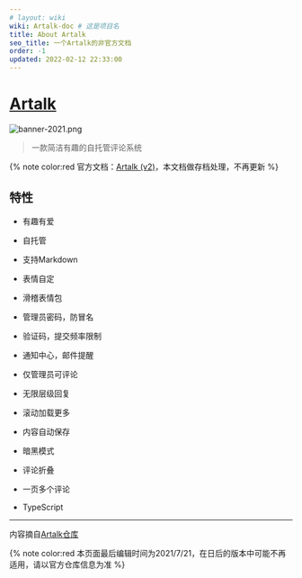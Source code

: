 ```yaml
---
# layout: wiki
wiki: Artalk-doc # 这是项目名
title: About Artalk
seo_title: 一个Artalk的非官方文档
order: -1
updated: 2022-02-12 22:33:00
---
```


# [Artalk](https://artalk.js.org)

![banner-2021.png](https://bu.dusays.com/2021/07/16/8ea9ca8418e55.png)

> 一款简洁有趣的自托管评论系统

{% note color:red 官方文档：[Artalk (v2)](https://artalk.js.org/)，本文档做存档处理，不再更新 %}



## 特性

- 有趣有爱

- 自托管

- 支持Markdown

- 表情自定

- 滑稽表情包

- 管理员密码，防冒名

- 验证码，提交频率限制

- 通知中心，邮件提醒

- 仅管理员可评论

- 无限层级回复

- 滚动加载更多

- 内容自动保存

- 暗黑模式

- 评论折叠

- 一页多个评论

- TypeScript

------

内容摘自[Artalk仓库](https://github.com/ArtalkJS/Artalk)


{% note color:red 本页面最后编辑时间为2021/7/21，在日后的版本中可能不再适用，请以官方仓库信息为准 %}